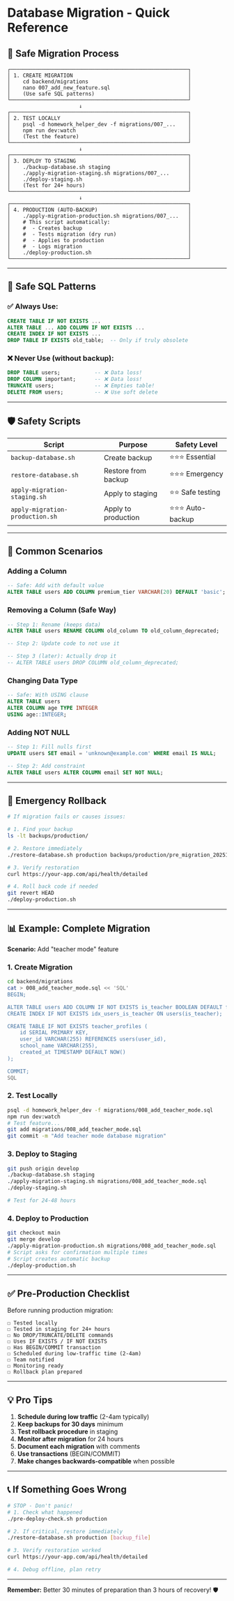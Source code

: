 # Database Migration - Quick Reference

## 🚦 **Safe Migration Process**

```
┌─────────────────────────────────────────────────────────┐
│ 1. CREATE MIGRATION                                     │
│    cd backend/migrations                                │
│    nano 007_add_new_feature.sql                         │
│    (Use safe SQL patterns)                              │
└─────────────────────────────────────────────────────────┘
                       ↓
┌─────────────────────────────────────────────────────────┐
│ 2. TEST LOCALLY                                         │
│    psql -d homework_helper_dev -f migrations/007_...    │
│    npm run dev:watch                                    │
│    (Test the feature)                                   │
└─────────────────────────────────────────────────────────┘
                       ↓
┌─────────────────────────────────────────────────────────┐
│ 3. DEPLOY TO STAGING                                    │
│    ./backup-database.sh staging                         │
│    ./apply-migration-staging.sh migrations/007_...      │
│    ./deploy-staging.sh                                  │
│    (Test for 24+ hours)                                 │
└─────────────────────────────────────────────────────────┘
                       ↓
┌─────────────────────────────────────────────────────────┐
│ 4. PRODUCTION (AUTO-BACKUP)                             │
│    ./apply-migration-production.sh migrations/007_...   │
│    # This script automatically:                         │
│    #  - Creates backup                                  │
│    #  - Tests migration (dry run)                       │
│    #  - Applies to production                           │
│    #  - Logs migration                                  │
│    ./deploy-production.sh                               │
└─────────────────────────────────────────────────────────┘
```

---

## 📝 **Safe SQL Patterns**

### ✅ **Always Use:**
```sql
CREATE TABLE IF NOT EXISTS ...
ALTER TABLE ... ADD COLUMN IF NOT EXISTS ...
CREATE INDEX IF NOT EXISTS ...
DROP TABLE IF EXISTS old_table;  -- Only if truly obsolete
```

### ❌ **Never Use (without backup):**
```sql
DROP TABLE users;           -- ❌ Data loss!
DROP COLUMN important;      -- ❌ Data loss!
TRUNCATE users;             -- ❌ Empties table!
DELETE FROM users;          -- ❌ Use soft delete
```

---

## 🛡️ **Safety Scripts**

| Script | Purpose | Safety Level |
|--------|---------|--------------|
| `backup-database.sh` | Create backup | ⭐⭐⭐ Essential |
| `restore-database.sh` | Restore from backup | ⭐⭐⭐ Emergency |
| `apply-migration-staging.sh` | Apply to staging | ⭐⭐ Safe testing |
| `apply-migration-production.sh` | Apply to production | ⭐⭐⭐ Auto-backup |

---

## 🔄 **Common Scenarios**

### **Adding a Column**
```sql
-- Safe: Add with default value
ALTER TABLE users ADD COLUMN premium_tier VARCHAR(20) DEFAULT 'basic';
```

### **Removing a Column (Safe Way)**
```sql
-- Step 1: Rename (keeps data)
ALTER TABLE users RENAME COLUMN old_column TO old_column_deprecated;

-- Step 2: Update code to not use it

-- Step 3 (later): Actually drop it
-- ALTER TABLE users DROP COLUMN old_column_deprecated;
```

### **Changing Data Type**
```sql
-- Safe: With USING clause
ALTER TABLE users 
ALTER COLUMN age TYPE INTEGER 
USING age::INTEGER;
```

### **Adding NOT NULL**
```sql
-- Step 1: Fill nulls first
UPDATE users SET email = 'unknown@example.com' WHERE email IS NULL;

-- Step 2: Add constraint
ALTER TABLE users ALTER COLUMN email SET NOT NULL;
```

---

## 🚨 **Emergency Rollback**

```bash
# If migration fails or causes issues:

# 1. Find your backup
ls -lt backups/production/

# 2. Restore immediately
./restore-database.sh production backups/production/pre_migration_20251015_120000.dump

# 3. Verify restoration
curl https://your-app.com/api/health/detailed

# 4. Roll back code if needed
git revert HEAD
./deploy-production.sh
```

---

## 📊 **Example: Complete Migration**

**Scenario:** Add "teacher mode" feature

### **1. Create Migration**
```bash
cd backend/migrations
cat > 008_add_teacher_mode.sql << 'SQL'
BEGIN;

ALTER TABLE users ADD COLUMN IF NOT EXISTS is_teacher BOOLEAN DEFAULT false;
CREATE INDEX IF NOT EXISTS idx_users_is_teacher ON users(is_teacher);

CREATE TABLE IF NOT EXISTS teacher_profiles (
    id SERIAL PRIMARY KEY,
    user_id VARCHAR(255) REFERENCES users(user_id),
    school_name VARCHAR(255),
    created_at TIMESTAMP DEFAULT NOW()
);

COMMIT;
SQL
```

### **2. Test Locally**
```bash
psql -d homework_helper_dev -f migrations/008_add_teacher_mode.sql
npm run dev:watch
# Test feature...
git add migrations/008_add_teacher_mode.sql
git commit -m "Add teacher mode database migration"
```

### **3. Deploy to Staging**
```bash
git push origin develop
./backup-database.sh staging
./apply-migration-staging.sh migrations/008_add_teacher_mode.sql
./deploy-staging.sh

# Test for 24-48 hours
```

### **4. Deploy to Production**
```bash
git checkout main
git merge develop
./apply-migration-production.sh migrations/008_add_teacher_mode.sql
# Script asks for confirmation multiple times
# Script creates automatic backup
./deploy-production.sh
```

---

## ✅ **Pre-Production Checklist**

Before running production migration:

```
☐ Tested locally
☐ Tested in staging for 24+ hours
☐ No DROP/TRUNCATE/DELETE commands
☐ Uses IF EXISTS / IF NOT EXISTS
☐ Has BEGIN/COMMIT transaction
☐ Scheduled during low-traffic time (2-4am)
☐ Team notified
☐ Monitoring ready
☐ Rollback plan prepared
```

---

## 💡 **Pro Tips**

1. **Schedule during low traffic** (2-4am typically)
2. **Keep backups for 30 days** minimum
3. **Test rollback procedure** in staging
4. **Monitor after migration** for 24 hours
5. **Document each migration** with comments
6. **Use transactions** (BEGIN/COMMIT)
7. **Make changes backwards-compatible** when possible

---

## 📞 **If Something Goes Wrong**

```bash
# STOP - Don't panic!
# 1. Check what happened
./pre-deploy-check.sh production

# 2. If critical, restore immediately
./restore-database.sh production [backup_file]

# 3. Verify restoration worked
curl https://your-app.com/api/health/detailed

# 4. Debug offline, plan retry
```

---

**Remember:** Better 30 minutes of preparation than 3 hours of recovery! 🛡️

